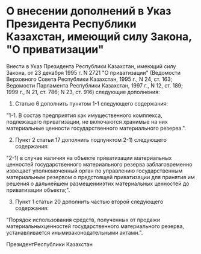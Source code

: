 # О внесении дополнений в Указ Президента Республики Казахстан, имеющий силу Закона, "О приватизации"

Внести в Указ Президента Республики Казахстан, имеющий силу Закона, от 23 декабря 1995 г. N 2721 "О приватизации" (Ведомости Верховного Совета Республики Казахстан, 1995 г., N 24, ст. 163; Ведомости Парламента Республики Казахстан, 1997 г., N 12, ст. 189; 1999 г., N 21, ст. 786; N 23, ст. 916) следующие дополнения:

1. Статью 6 дополнить пунктом 1-1 следующего содержания:

"1-1. В состав предприятия как имущественного комплекса, подлежащего приватизации, не включаются хранимые на них материальные ценности государственного материального резерва.".

2. Пункт 2 статьи 17 дополнить подпунктом 2-1) следующего содержания:

"2-1) в случае наличия на объекте приватизации материальных ценностей государственного материального резерва заблаговременно извещает уполномоченный орган по управлению государственным материальным резервом о предстоящей приватизации для принятия им решения о дальнейшем размещенииэтих материальных ценностей до приватизации объекта;".

3. Пункт 1 статьи 20 дополнить частью второй следующего содержания:

"Порядок использования средств, полученных от продажи материальныхценностей государственного материального резерва, устанавливается инымизаконодательными актами.".

ПрезидентРеспублики Казахстан

